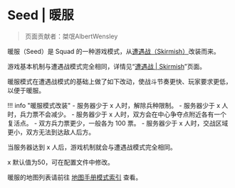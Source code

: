 # Seed | 暖服

> 页面贡献者：桀氓AlbertWensley

暖服（Seed）是 Squad 的一种游戏模式，从[遭遇战（Skirmish）](./skirmish)改装而来。

游戏基本机制与遭遇战模式完全相同，详情见“[遭遇战 | Skirmish](./skirmish)”页面。

暖服模式在遭遇战模式的基础上做了如下改动，使战斗节奏更快、玩家要求更低，以便于暖服。

!!! info "暖服模式改装"
    - 服务器少于 x 人时，解除兵种限制。
    - 服务器少于 x 人时，兵力票不会减少。
    - 服务器少于 x 人时，双方会在中心争夺点附近各有一个复活点。
    - 双方兵力票更少，一般各为 100 票。
    - 服务器少于 x 人时，交战区域更小，双方无法到达敌人后方。

当服务器达到 x 人后，游戏机制就会与遭遇战模式完全相同。

x 默认值为50，可在配置文件中修改。

暖服的地图列表请前往 [地图手册模式索引](/map/mode#seed) 查看。